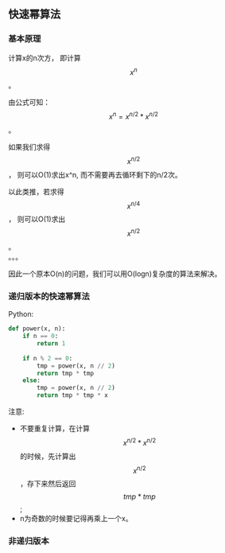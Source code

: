## 快速幂算法

### 基本原理

计算x的n次方， 即计算$$x^n$$。

由公式可知： $$x^n = x^{n/2} * x^{n/2}$$。

如果我们求得 $$x^{n/2}$$， 则可以O\(1\)求出x^n, 而不需要再去循环剩下的n/2次。

以此类推，若求得 $$x^{n/4}$$， 则可以O\(1\)求出 $$x^{n/2}$$。  
。。。

因此一个原本O\(n\)的问题，我们可以用O\(logn\)复杂度的算法来解决。

### 递归版本的快速幂算法

Python:

```py
def power(x, n):
    if n == 0:
        return 1
    
    if n % 2 == 0:
        tmp = power(x, n // 2)
        return tmp * tmp
    else:
        tmp = power(x, n // 2)
        return tmp * tmp * x
```

注意:

* 不要重复计算，在计算 $$x^{n/2} * x^{n/2}$$的时候，先计算出 $$x^{n/2}$$，存下来然后返回 $$tmp*tmp$$;
* n为奇数的时候要记得再乘上一个x。

### 非递归版本

  



